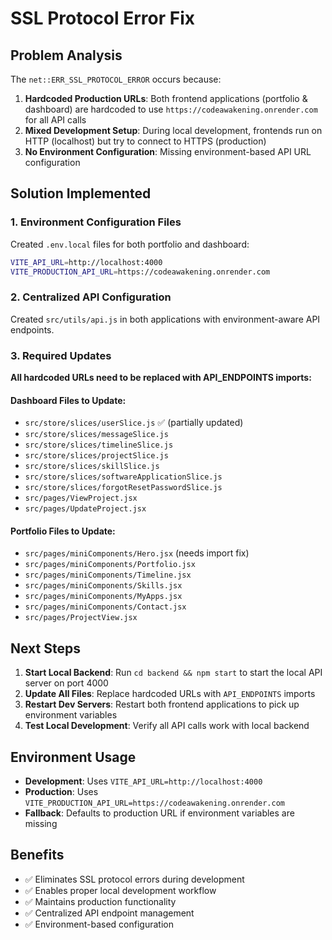 # SSL Protocol Error Fix

## Problem Analysis

The `net::ERR_SSL_PROTOCOL_ERROR` occurs because:

1. **Hardcoded Production URLs**: Both frontend applications (portfolio & dashboard) are hardcoded to use `https://codeawakening.onrender.com` for all API calls
2. **Mixed Development Setup**: During local development, frontends run on HTTP (localhost) but try to connect to HTTPS (production)
3. **No Environment Configuration**: Missing environment-based API URL configuration

## Solution Implemented

### 1. Environment Configuration Files

Created `.env.local` files for both portfolio and dashboard:
```bash
VITE_API_URL=http://localhost:4000
VITE_PRODUCTION_API_URL=https://codeawakening.onrender.com
```

### 2. Centralized API Configuration

Created `src/utils/api.js` in both applications with environment-aware API endpoints.

### 3. Required Updates

**All hardcoded URLs need to be replaced with API_ENDPOINTS imports:**

#### Dashboard Files to Update:
- `src/store/slices/userSlice.js` ✅ (partially updated)
- `src/store/slices/messageSlice.js`
- `src/store/slices/timelineSlice.js`
- `src/store/slices/projectSlice.js`
- `src/store/slices/skillSlice.js`
- `src/store/slices/softwareApplicationSlice.js`
- `src/store/slices/forgotResetPasswordSlice.js`
- `src/pages/ViewProject.jsx`
- `src/pages/UpdateProject.jsx`

#### Portfolio Files to Update:
- `src/pages/miniComponents/Hero.jsx` (needs import fix)
- `src/pages/miniComponents/Portfolio.jsx`
- `src/pages/miniComponents/Timeline.jsx`
- `src/pages/miniComponents/Skills.jsx`
- `src/pages/miniComponents/MyApps.jsx`
- `src/pages/miniComponents/Contact.jsx`
- `src/pages/ProjectView.jsx`

## Next Steps

1. **Start Local Backend**: Run `cd backend && npm start` to start the local API server on port 4000
2. **Update All Files**: Replace hardcoded URLs with `API_ENDPOINTS` imports
3. **Restart Dev Servers**: Restart both frontend applications to pick up environment variables
4. **Test Local Development**: Verify all API calls work with local backend

## Environment Usage

- **Development**: Uses `VITE_API_URL=http://localhost:4000`
- **Production**: Uses `VITE_PRODUCTION_API_URL=https://codeawakening.onrender.com`
- **Fallback**: Defaults to production URL if environment variables are missing

## Benefits

- ✅ Eliminates SSL protocol errors during development
- ✅ Enables proper local development workflow
- ✅ Maintains production functionality
- ✅ Centralized API endpoint management
- ✅ Environment-based configuration